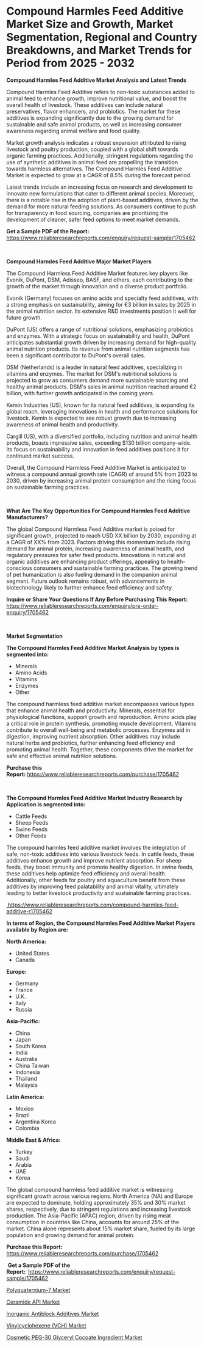 <p><h1>Compound Harmles Feed Additive Market Size and Growth, Market Segmentation, Regional and Country Breakdowns, and Market Trends for Period from 2025 -  2032</h1></p><p><strong>Compound Harmles Feed Additive Market Analysis and Latest Trends</strong></p>
<p><p>Compound Harmles Feed Additive refers to non-toxic substances added to animal feed to enhance growth, improve nutritional value, and boost the overall health of livestock. These additives can include natural preservatives, flavor enhancers, and probiotics. The market for these additives is expanding significantly due to the growing demand for sustainable and safe animal products, as well as increasing consumer awareness regarding animal welfare and food quality.</p><p>Market growth analysis indicates a robust expansion attributed to rising livestock and poultry production, coupled with a global shift towards organic farming practices. Additionally, stringent regulations regarding the use of synthetic additives in animal feed are propelling the transition towards harmless alternatives. The Compound Harmles Feed Additive Market is expected to grow at a CAGR of 8.5% during the forecast period. </p><p>Latest trends include an increasing focus on research and development to innovate new formulations that cater to different animal species. Moreover, there is a notable rise in the adoption of plant-based additives, driven by the demand for more natural feeding solutions. As consumers continue to push for transparency in food sourcing, companies are prioritizing the development of cleaner, safer feed options to meet market demands.</p></p>
<p><strong>Get a Sample PDF of the Report:&nbsp;</strong> <a href="https://www.reliableresearchreports.com/enquiry/request-sample/1705462?utm_campaign=31&utm_medium=2&utm_source=Github&utm_content=ia&utm_term=27032025&utm_id=compound-harmles-feed-additive">https://www.reliableresearchreports.com/enquiry/request-sample/1705462</a></p>
<p>&nbsp;</p>
<p><strong>Compound Harmles Feed Additive Major Market Players</strong></p>
<p><p>The Compound Harmless Feed Additive Market features key players like Evonik, DuPont, DSM, Adisseo, BASF, and others, each contributing to the growth of the market through innovation and a diverse product portfolio.</p><p>Evonik (Germany) focuses on amino acids and specialty feed additives, with a strong emphasis on sustainability, aiming for €3 billion in sales by 2025 in the animal nutrition sector. Its extensive R&D investments position it well for future growth.</p><p>DuPont (US) offers a range of nutritional solutions, emphasizing probiotics and enzymes. With a strategic focus on sustainability and health, DuPont anticipates substantial growth driven by increasing demand for high-quality animal nutrition products. Its revenue from animal nutrition segments has been a significant contributor to DuPont's overall sales.</p><p>DSM (Netherlands) is a leader in natural feed additives, specializing in vitamins and enzymes. The market for DSM's nutritional solutions is projected to grow as consumers demand more sustainable sourcing and healthy animal products. DSM's sales in animal nutrition reached around €2 billion, with further growth anticipated in the coming years.</p><p>Kemin Industries (US), known for its natural feed additives, is expanding its global reach, leveraging innovations in health and performance solutions for livestock. Kemin is expected to see robust growth due to increasing awareness of animal health and productivity.</p><p>Cargill (US), with a diversified portfolio, including nutrition and animal health products, boasts impressive sales, exceeding $130 billion company-wide. Its focus on sustainability and innovation in feed additives positions it for continued market success.</p><p>Overall, the Compound Harmless Feed Additive Market is anticipated to witness a compound annual growth rate (CAGR) of around 5% from 2023 to 2030, driven by increasing animal protein consumption and the rising focus on sustainable farming practices.</p></p>
<p>&nbsp;</p>
<p><strong>What Are The Key Opportunities For Compound Harmles Feed Additive Manufacturers?</strong></p>
<p><p>The global Compound Harmless Feed Additive market is poised for significant growth, projected to reach USD XX billion by 2030, expanding at a CAGR of XX% from 2023. Factors driving this momentum include rising demand for animal protein, increasing awareness of animal health, and regulatory pressures for safer feed products. Innovations in natural and organic additives are enhancing product offerings, appealing to health-conscious consumers and sustainable farming practices. The growing trend of pet humanization is also fueling demand in the companion animal segment. Future outlook remains robust, with advancements in biotechnology likely to further enhance feed efficiency and safety.</p></p>
<p><strong>Inquire or Share Your Questions If Any Before Purchasing This Report:</strong> <a href="https://www.reliableresearchreports.com/enquiry/pre-order-enquiry/1705462?utm_campaign=31&utm_medium=2&utm_source=Github&utm_content=ia&utm_term=27032025&utm_id=compound-harmles-feed-additive">https://www.reliableresearchreports.com/enquiry/pre-order-enquiry/1705462</a></p>
<p>&nbsp;</p>
<p><strong>Market Segmentation</strong></p>
<p><strong>The Compound Harmles Feed Additive Market Analysis by types is segmented into:</strong></p>
<p><ul><li>Minerals</li><li>Amino Acids</li><li>Vitamins</li><li>Enzymes</li><li>Other</li></ul></p>
<p><p>The compound harmless feed additive market encompasses various types that enhance animal health and productivity. Minerals, essential for physiological functions, support growth and reproduction. Amino acids play a critical role in protein synthesis, promoting muscle development. Vitamins contribute to overall well-being and metabolic processes. Enzymes aid in digestion, improving nutrient absorption. Other additives may include natural herbs and probiotics, further enhancing feed efficiency and promoting animal health. Together, these components drive the market for safe and effective animal nutrition solutions.</p></p>
<p><strong>Purchase this Report:&nbsp;</strong><a href="https://www.reliableresearchreports.com/purchase/1705462?utm_campaign=31&utm_medium=2&utm_source=Github&utm_content=ia&utm_term=27032025&utm_id=compound-harmles-feed-additive">https://www.reliableresearchreports.com/purchase/1705462</a></p>
<p>&nbsp;</p>
<p><strong>The Compound Harmles Feed Additive Market Industry Research by Application is segmented into:</strong></p>
<p><ul><li>Cattle Feeds</li><li>Sheep Feeds</li><li>Swine Feeds</li><li>Other Feeds</li></ul></p>
<p><p>The compound harmles feed additive market involves the integration of safe, non-toxic additives into various livestock feeds. In cattle feeds, these additives enhance growth and improve nutrient absorption. For sheep feeds, they boost immunity and promote healthy digestion. In swine feeds, these additives help optimize feed efficiency and overall health. Additionally, other feeds for poultry and aquaculture benefit from these additives by improving feed palatability and animal vitality, ultimately leading to better livestock productivity and sustainable farming practices.</p></p>
<p><a href="https://www.reliableresearchreports.com/compound-harmles-feed-additive-r1705462?utm_campaign=31&utm_medium=2&utm_source=Github&utm_content=ia&utm_term=27032025&utm_id=compound-harmles-feed-additive">&nbsp;https://www.reliableresearchreports.com/compound-harmles-feed-additive-r1705462</a></p>
<p><strong>In terms of Region, the Compound Harmles Feed Additive Market Players available by Region are:</strong></p>
<p>
    <p> <strong> North America: </strong>
        <ul>
            <li>United States</li>
            <li>Canada</li>
        </ul>
        </p> 
    <p> <strong> Europe: </strong>
        <ul>
            <li>Germany</li>
            <li>France</li>
            <li>U.K.</li>
            <li>Italy</li>
            <li>Russia</li>
        </ul>
        </p> 
    <p> <strong> Asia-Pacific: </strong>
        <ul>
            <li>China</li>
            <li>Japan</li>
            <li>South Korea</li>
            <li>India</li>
            <li>Australia</li>
            <li>China Taiwan</li>
            <li>Indonesia</li>
            <li>Thailand</li>
            <li>Malaysia</li>
        </ul>
        </p> 
    <p> <strong> Latin America: </strong>
        <ul>
            <li>Mexico</li>
            <li>Brazil</li>
            <li>Argentina Korea</li>
            <li>Colombia</li>
        </ul>
        </p> 
    <p> <strong> Middle East & Africa: </strong>
        <ul>
            <li>Turkey</li>
            <li>Saudi</li>
            <li>Arabia</li>
            <li>UAE</li>
            <li>Korea</li>
        </ul>
    </p>
    </p>
<p><p>The global compound harmless feed additive market is witnessing significant growth across various regions. North America (NA) and Europe are expected to dominate, holding approximately 35% and 30% market shares, respectively, due to stringent regulations and increasing livestock production. The Asia-Pacific (APAC) region, driven by rising meat consumption in countries like China, accounts for around 25% of the market. China alone represents about 15% market share, fueled by its large population and growing demand for animal protein.</p></p>
<p><strong>Purchase this Report: </strong><a href="https://www.reliableresearchreports.com/purchase/1705462?utm_campaign=31&utm_medium=2&utm_source=Github&utm_content=ia&utm_term=27032025&utm_id=compound-harmles-feed-additive">https://www.reliableresearchreports.com/purchase/1705462</a></p>
<p>&nbsp;<strong>Get a Sample PDF of the Report:&nbsp;&nbsp;</strong><a href="https://www.reliableresearchreports.com/enquiry/request-sample/1705462?utm_campaign=31&utm_medium=2&utm_source=Github&utm_content=ia&utm_term=27032025&utm_id=compound-harmles-feed-additive">https://www.reliableresearchreports.com/enquiry/request-sample/1705462</a></p>
<p><strong></strong></p>
<p><p><a href="https://github.com/dandatesha7q/Market-Research-Report-List-1/blob/main/polyquaternium-7-market.md?utm_campaign=31&utm_medium=2&utm_source=Github&utm_content=ia&utm_term=27032025&utm_id=compound-harmles-feed-additive">Polyquaternium-7 Market</a></p><p><a href="https://github.com/FassouRP/Market-Research-Report-List-7/blob/main/ceramide-api-market.md?utm_campaign=31&utm_medium=2&utm_source=Github&utm_content=ia&utm_term=27032025&utm_id=compound-harmles-feed-additive">Ceramide API Market</a></p><p><a href="https://github.com/juniordelafrance/Market-Research-Report-List-5/blob/main/inorganic-antiblock-additives-market.md?utm_campaign=31&utm_medium=2&utm_source=Github&utm_content=ia&utm_term=27032025&utm_id=compound-harmles-feed-additive">Inorganic Antiblock Additives Market</a></p><p><a href="https://github.com/zeraikulkawb/Market-Research-Report-List-1/blob/main/vinylcyclohexene-vch-market.md?utm_campaign=31&utm_medium=2&utm_source=Github&utm_content=ia&utm_term=27032025&utm_id=compound-harmles-feed-additive">Vinylcyclohexene (VCH) Market</a></p><p><a href="https://github.com/rahu1506/Market-Research-Report-List-7/blob/main/cosmetic-peg-30-glyceryl-cocoate-ingredient-market.md?utm_campaign=31&utm_medium=2&utm_source=Github&utm_content=ia&utm_term=27032025&utm_id=compound-harmles-feed-additive">Cosmetic PEG-30 Glyceryl Cocoate Ingredient Market</a></p></p>